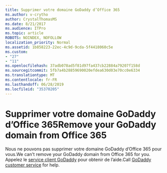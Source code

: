 ```yaml
---
title: Supprimer votre domaine GoDaddy d’Office 365
ms.author: v-crytho
author: CrystalThomasMS
ms.date: 8/21/2017
ms.audience: ITPro
ms.topic: article
ROBOTS: NOINDEX, NOFOLLOW
localization_priority: Normal
ms.assetid: 1b858223-22ec-4c9d-9cda-5f4418060c5e
ms.custom:
- "27"
- "11"
ms.openlocfilehash: 37adb078ad5f81d97fa437cb22884a79207f158d
ms.sourcegitcommit: 5fb7a4b28859690020efdea630d03e70cc0e6334
ms.translationtype: MT
ms.contentlocale: fr-FR
ms.lasthandoff: 06/28/2019
ms.locfileid: "35370205"
---
```

# <a name="remove-your-godaddy-domain-from-office-365"></a><span data-ttu-id="3b64b-102">Supprimer votre domaine GoDaddy d’Office 365</span><span class="sxs-lookup"><span data-stu-id="3b64b-102">Remove your GoDaddy domain from Office 365</span></span>

<span data-ttu-id="3b64b-103">Nous ne pouvons pas supprimer votre domaine GoDaddy d’Office 365 pour vous.</span><span class="sxs-lookup"><span data-stu-id="3b64b-103">We can't remove your GoDaddy domain from Office 365 for you.</span></span> <span data-ttu-id="3b64b-104">Appelez le [service client GoDaddy](https://www.godaddy.com/contact-us.aspx.aspx) pour obtenir de l’aide.</span><span class="sxs-lookup"><span data-stu-id="3b64b-104">Call [GoDaddy customer service](https://www.godaddy.com/contact-us.aspx.aspx) for help.</span></span>
  